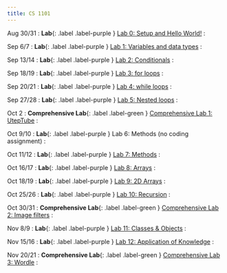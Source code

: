 ```yaml
---
title: CS 1101
---
```


Aug 30/31
: **Lab**{: .label .label-purple } 
[Lab 0: Setup and Hello World!](labs/0/spec)
:  

Sep 6/7
: **Lab**{: .label .label-purple } 
[Lab 1: Variables and data types](labs/1/spec)
:  

Sep 13/14
: **Lab**{: .label .label-purple } 
[Lab 2: Conditionals](labs/2/spec)
:  

Sep 18/19
: **Lab**{: .label .label-purple } 
[Lab 3: for loops](labs/3/spec)
:  

Sep 20/21
: **Lab**{: .label .label-purple } 
[Lab 4: while loops](labs/4/spec)
:  

Sep 27/28
: **Lab**{: .label .label-purple } 
[Lab 5: Nested loops](labs/5/spec)
:  

Oct 2
: **Comprehensive Lab**{: .label .label-green } 
[Comprehensive Lab 1: UtepTube](clabs/1/spec)
:  

Oct 9/10
: **Lab**{: .label .label-purple } 
Lab 6: Methods (no coding assignment)
:  

Oct 11/12
: **Lab**{: .label .label-purple } 
[Lab 7: Methods](labs/7/spec)
: 

Oct 16/17
: **Lab**{: .label .label-purple } 
[Lab 8: Arrays](labs/8/spec)
: 

Oct 18/19
: **Lab**{: .label .label-purple } 
[Lab 9: 2D Arrays](labs/9/spec)
: 

Oct 25/26
: **Lab**{: .label .label-purple } 
[Lab 10: Recursion](labs/10/spec)
: 

Oct 30/31
: **Comprehensive Lab**{: .label .label-green } 
[Comprehensive Lab 2: Image filters](clabs/2/spec)
:  

Nov 8/9
: **Lab**{: .label .label-purple } 
[Lab 11: Classes & Objects](labs/11/spec)
: 

Nov 15/16
: **Lab**{: .label .label-purple } 
[Lab 12: Application of Knowledge](labs/12/spec)
: 

Nov 20/21
: **Comprehensive Lab**{: .label .label-green } 
[Comprehensive Lab 3: Wordle](clabs/3/spec)
:  
